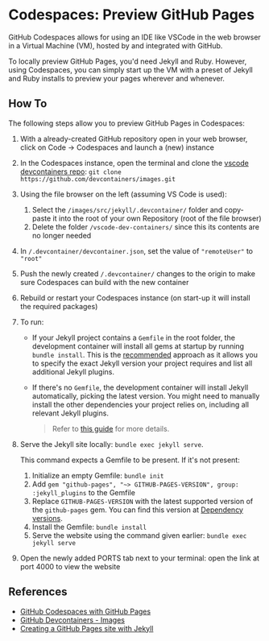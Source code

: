 # Codespaces: Preview GitHub Pages

GitHub Codespaces allows for using an IDE like VSCode in the web browser in a Virtual Machine (VM), hosted by and integrated with GitHub.

To locally preview GitHub Pages, you'd need Jekyll and Ruby. However, using Codespaces, you can simply start up the VM with a preset of Jekyll and Ruby installs to preview your pages wherever and whenever.

## How To

The following steps allow you to preview GitHub Pages in Codespaces:

1. With a already-created GitHub repository open in your web browser, click on Code -> Codespaces and launch a (new) instance
2. In the Codespaces instance, open the terminal and clone the [vscode devcontainers repo](https://github.com/microsoft/vscode-dev-containers): `git clone https://github.com/devcontainers/images.git`
3. Using the file browser on the left (assuming VS Code is used):
   1. Select the `/images/src/jekyll/.devcontainer/` folder and copy-paste it into the root of your own Repository (root of the file browser)
   2. Delete the folder `/vscode-dev-containers/` since this its contents are no longer needed
4. In `/.devcontainer/devcontainer.json`, set the value of `"remoteUser"` to `"root"`
5. Push the newly created `/.devcontainer/` changes to the origin to make sure Codespaces can build with the new container
6. Rebuild or restart your Codespaces instance (on start-up it will install the required packages)
7. To run:
   - If your Jekyll project contains a `Gemfile` in the root folder, the development container will install all gems at startup by running `bundle install`. This is the [recommended](https://jekyllrb.com/docs/step-by-step/10-deployment/#gemfile) approach as it allows you to specify the exact Jekyll version your project requires and list all additional Jekyll plugins.
   - If there's no `Gemfile`, the development container will install Jekyll automatically, picking the latest version. You might need to manually install the other dependencies your project relies on, including all relevant Jekyll plugins.

      > Refer to [this guide](https://containers.dev/guide/dockerfile) for more details.
8. Serve the Jekyll site locally: `bundle exec jekyll serve`.
   
   This command expects a Gemfile to be present. If it's not present:

   1. Initialize an empty Gemfile: `bundle init`
   2. Add `gem "github-pages", "~> GITHUB-PAGES-VERSION", group: :jekyll_plugins` to the Gemfile
   3. Replace `GITHUB-PAGES-VERSION` with the latest supported version of the `github-pages` gem. You can find this version at [Dependency versions](https://pages.github.com/versions/).
   4. Install the Gemfile: `bundle install`
   5. Serve the website using the command given earlier: `bundle exec jekyll serve`
9. Open the newly added PORTS tab next to your terminal: open the link at port 4000 to view the website

## References

- [GitHub Codespaces with GitHub Pages](https://www.youtube.com/watch?v=8KwoKgYz85k)
- [GitHub Devcontainers - Images](https://github.com/devcontainers/images/tree/main/src/jekyll)
- [Creating a GitHub Pages site with Jekyll](https://docs.github.com/en/pages/setting-up-a-github-pages-site-with-jekyll/creating-a-github-pages-site-with-jekyll)